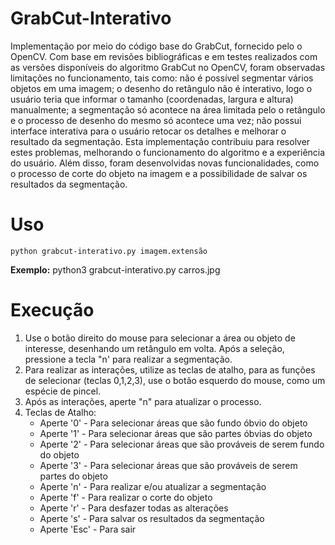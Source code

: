 # GrabCut-Interativo
Implementação por meio do código base do GrabCut, fornecido pelo o OpenCV.
Com base em revisões bibliográficas e em testes realizados com as versões disponíveis do algoritmo GrabCut no OpenCV,  foram observadas limitações no funcionamento, tais como: não é possível segmentar vários objetos em uma imagem; o desenho do retângulo não é interativo, logo o usuário teria que informar o tamanho (coordenadas, largura e altura) manualmente; a segmentação só acontece na área limitada pelo o retângulo e o processo de desenho do mesmo só acontece uma vez; não possui interface interativa para o usuário retocar os detalhes e melhorar o resultado da segmentação. Esta implementação contribuiu para resolver estes problemas, melhorando o funcionamento do algoritmo e a experiência do usuário. Além disso, foram desenvolvidas novas funcionalidades, como o processo de corte do objeto na imagem e a possibilidade de salvar os resultados da segmentação.
# Uso
```
python grabcut-interativo.py imagem.extensão
```
**Exemplo:** python3 grabcut-interativo.py carros.jpg

# Execução
1. Use o botão direito do mouse para selecionar a área ou objeto de interesse, desenhando um retângulo em volta. Após a seleção, pressione a tecla "n' para realizar a segmentação. 
2. Para realizar as interações, utilize as teclas de atalho, para as funções de selecionar (teclas 0,1,2,3), use o botão esquerdo do mouse, como um espécie de pincel.
4. Após as interações, aperte "n" para atualizar o processo.
5. Teclas de Atalho:
    - Aperte '0' - Para selecionar áreas que são fundo óbvio do objeto
    - Aperte '1' - Para selecionar áreas que são partes óbvias do objeto
    - Aperte '2' - Para selecionar áreas que são prováveis de serem fundo do objeto
    - Aperte '3' - Para selecionar áreas que são prováveis de serem partes do objeto
    - Aperte 'n' - Para realizar e/ou atualizar a segmentação
    - Aperte 'f' - Para realizar o corte do objeto 
    - Aperte 'r' - Para desfazer todas as alterações
    - Aperte 's' - Para salvar os resultados da segmentação
    - Aperte 'Esc' - Para sair
